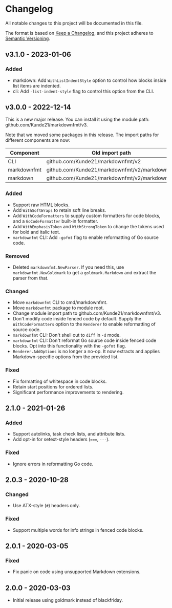 # Changelog

All notable changes to this project will be documented in this file.

The format is based on [Keep a Changelog](https://keepachangelog.com/en/1.0.0/), and this project adheres to [Semantic Versioning](https://semver.org/spec/v2.0.0.html).

## v3.1.0 - 2023-01-06

### Added
- markdown: Add `WithListIndentStyle` option to control how blocks inside list items are indented.
- cli: Add `-list-indent-style` flag to control this option from the CLI.

## v3.0.0 - 2022-12-14

This is a new major release. You can install it using the module path: github.com/Kunde21/markdownfmt/v3.

Note that we moved some packages in this release. The import paths for different components are now:

| Component   | Old import path                               | New import path                                   |
|-------------|-----------------------------------------------|---------------------------------------------------|
| CLI         | github.com/Kunde21/markdownfmt/v2             | github.com/Kunde21/markdownfmt/v3/cmd/markdownfmt |
| markdownfmt | github.com/Kunde21/markdownfmt/v2/markdownfmt | github.com/Kunde21/markdownfmt/v3                 |
| markdown    | github.com/Kunde21/markdownfmt/v2/markdown    | github.com/Kunde21/markdownfmt/v3/markdown        |

### Added
- Support raw HTML blocks.
- Add `WithSoftWraps` to retain soft line breaks.
- Add `WithCodeFormatters` to supply custom formatters for code blocks, and a `GoCodeFormatter` built-in formatter.
- Add `WithEmphasisToken` and `WithStrongToken` to change the tokens used for bold and italic text.
- `markdownfmt` CLI: Add `-gofmt` flag to enable reformatting of Go source code.

### Removed
- Deleted `markdownfmt.NewParser`. If you need this, use `markdownfmt.NewGoldmark` to get a `goldmark.Markdown` and extract the parser from that.

### Changed
- Move `markdownfmt` CLI to cmd/markdownfmt.
- Move `markdownfmt` package to module root.
- Change module import path to github.com/Kunde21/markdownfmt/v3.
- Don't modify code inside fenced code by default. Supply the `WithCodeFormatters` option to the `Renderer` to enable reformatting of source code.
- `markdownfmt` CLI: Don't shell out to `diff` in `-d` mode.
- `markdownfmt` CLI: Don't reformat Go source code inside fenced code blocks. Opt into this functionality with the `-gofmt` flag.
- `Renderer.AddOptions` is no longer a no-op. It now extracts and applies Markdown-specific options from the provided list.

### Fixed
- Fix formatting of whitespace in code blocks.
- Retain start positions for ordered lists.
- Significant performance improvements to rendering.

## 2.1.0 - 2021-01-26

### Added
- Support autolinks, task check lists, and attribute lists.
- Add opt-in for setext-style headers (`===`, `---`).

### Fixed
- Ignore errors in reformatting Go code.

## 2.0.3 - 2020-10-28

### Changed
- Use ATX-style (`#`) headers only.

### Fixed
- Support multiple words for info strings in fenced code blocks.

## 2.0.1 - 2020-03-05

### Fixed
- Fix panic on code using unsupported Markdown extensions.

## 2.0.0 - 2020-03-03

- Initial release using goldmark instead of blackfriday.
